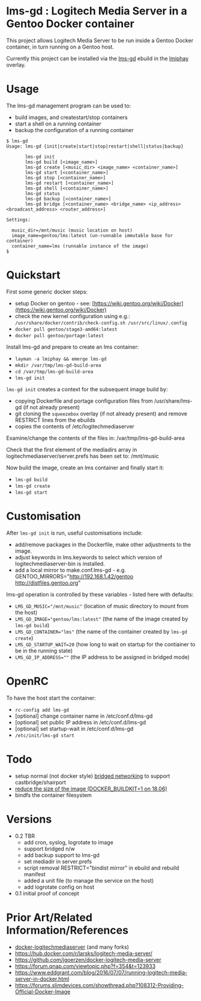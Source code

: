 # lms-gd : Logitech Media Server in a Gentoo Docker container

This project allows Logitech Media Server to be run inside a Gentoo Docker container, in turn running on a Gentoo host.

Currently this project can be installed via the [lms-gd](https://cgit.gentoo.org/user/lmiphay.git/tree/media-sound/lms-gd) ebuild in the [lmiphay](https://cgit.gentoo.org/user/lmiphay.git/) overlay.

# Usage

The lms-gd management program can be used to:
+ build images, and createstart/stop containers
+ start a shell on a running container
+ backup the configuration of a running container


```
$ lms-gd
Usage: lms-gd {init|create|start|stop|restart|shell|status|backup}

       lms-gd init
       lms-gd build [<image_name>]
       lms-gd create [<music_dir> <image_name> <container_name>]
       lms-gd start [<container_name>]
       lms-gd stop [<container_name>]
       lms-gd restart [<container_name>]
       lms-gd shell [<container_name>]
       lms-gd status
       lms-gd backup [<container_name>]
       lms-gd bridge [<container_name> <bridge_name> <ip_address> <broadcast_address> <router_address>]

Settings:

  music_dir=/mnt/music (music location on host)
  image_name=gentoo/lms:latest (un-runnable immutable base for container)
  container_name=lms (runnable instance of the image)
$
```

# Quickstart

First some generic docker steps:

* setup Docker on gentoo - see: [https://wiki.gentoo.org/wiki/Docker](https://wiki.gentoo.org/wiki/Docker)
* check the new kernel configuration using e.g.: `/usr/share/docker/contrib/check-config.sh /usr/src/linux/.config`
* `docker pull gentoo/stage3-amd64:latest`
* `docker pull gentoo/portage:latest`

Install lms-gd and prepare to create an lms container:

* `layman -a lmiphay && emerge lms-gd`
* `mkdir /var/tmp/lms-gd-build-area`
* `cd /var/tmp/lms-gd-build-area`
* `lms-gd init`

`lms-gd init` creates a context for the subsequent image build by:

* copying Dockerfile and portage configuration files from /usr/share/lms-gd (if not already present)
* git cloning the `squeezebox` overlay (if not already present) and remove RESTRICT lines from the ebuilds
* copies the contents of /etc/logitechmediaserver

Examine/change the contents of the files in: /var/tmp/lms-gd-build-area

Check that the first element of the mediadirs array in logitechmediaserver/server.prefs has been set to: /mnt/music

Now build the image, create an lms container and finally start it:

* `lms-gd build`
* `lms-gd create`
* `lms-gd start`

# Customisation

After `lms-gd init` is run, useful customisations include:

+ add/remove packages in the Dockerfile, make other adjustments to the image.
+ adjust keywords in lms.keywords to select which version of logitechmediaserver-bin is installed.
+ add a local mirror to make.conf.lms-gd - e.g. GENTOO_MIRRORS="http://192.168.1.42/gentoo http://distfiles.gentoo.org"

lms-gd operation is controlled by these variables - listed here with defaults:

+ `LMS_GD_MUSIC="/mnt/music"`           (location of music directory to mount from the host)
+ `LMS_GD_IMAGE="gentoo/lms:latest"`    (the name of the image created by `lms-gd build`)
+ `LMS_GD_CONTAINER="lms"`              (the name of the container created by `lms-gd create`)
+ `LMS_GD_STARTUP_WAIT=20`              (how long to wait on startup for the contiainer to be in the running state)
+ `LMS_GD_IP_ADDRESS=""`                (the IP address to be assigned in bridged mode)

# OpenRC

To have the host start the container:

* `rc-config add lms-gd`
* [optional] change container name in /etc/conf.d/lms-gd
* [optional] set public IP address in /etc/conf.d/lms-gd
* [optional] set startup-wait in /etc/conf.d/lms-gd
* `/etc/init/lms-gd start`

# Todo

+ setup normal (not docker style) [bridged networking](https://github.com/lmiphay/docker-link) to support castbridge/shairport
+ [reduce the size of the image (DOCKER_BUILDKIT=1 on 18.06)](https://github.com/moby/moby/issues/32507#issuecomment-409092581)
+ bindfs the container filesystem

# Versions

+ 0.2 TBR
  * add cron, syslog, logrotate to image
  * support bridged n/w
  * add backup support to lms-gd
  * set mediadir in server.prefs
  * script removal RESTRICT="bindist mirror" in ebuild and rebuild manifest
  * added a unit file (to manage the service on the host)
  * add logrotate config on host
+ 0.1 initial proof of concept

# Prior Art/Related Information/References

+ [docker-logitechmediaserver](https://github.com/justifiably/docker-logitechmediaserver) (and many forks)
+ https://hub.docker.com/r/larsks/logitech-media-server/
+ https://github.com/jgoerzen/docker-logitech-media-server
+ https://forum.qnap.com/viewtopic.php?f=354&t=123933
+ https://www.eddgrant.com/blog/2016/07/07/running-logitech-media-server-in-docker.html
+ https://forums.slimdevices.com/showthread.php?108312-Providing-Official-Docker-Image
